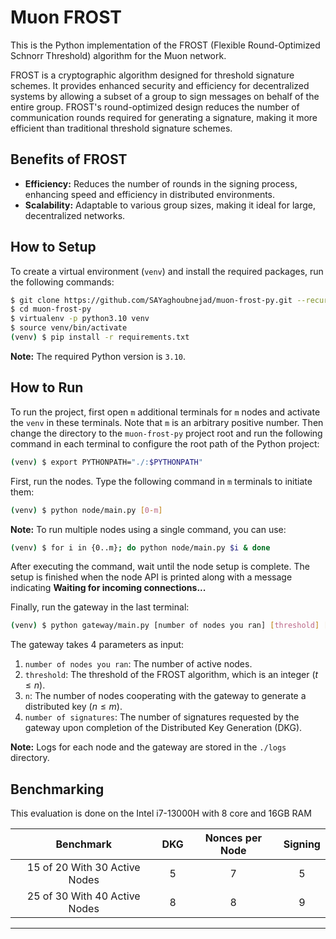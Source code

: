 # Muon FROST
This is the Python implementation of the FROST (Flexible Round-Optimized Schnorr Threshold) algorithm for the Muon network.

FROST is a cryptographic algorithm designed for threshold signature schemes. It provides enhanced security and efficiency for decentralized systems by allowing a subset of a group to sign messages on behalf of the entire group. FROST's round-optimized design reduces the number of communication rounds required for generating a signature, making it more efficient than traditional threshold signature schemes.

## Benefits of FROST
- **Efficiency:** Reduces the number of rounds in the signing process, enhancing speed and efficiency in distributed environments.
- **Scalability:** Adaptable to various group sizes, making it ideal for large, decentralized networks.

## How to Setup

To create a virtual environment (`venv`) and install the required packages, run the following commands:

```bash
$ git clone https://github.com/SAYaghoubnejad/muon-frost-py.git --recurse-submodules
$ cd muon-frost-py
$ virtualenv -p python3.10 venv
$ source venv/bin/activate
(venv) $ pip install -r requirements.txt
```

**Note:** The required Python version is `3.10`.

## How to Run

To run the project, first open `m` additional terminals for `m` nodes and activate the `venv` in these terminals. Note that `m` is an arbitrary positive number. Then change the directory to the `muon-frost-py` project root and run the following command in each terminal to configure the root path of the Python project:

```bash
(venv) $ export PYTHONPATH="./:$PYTHONPATH"
```

First, run the nodes. Type the following command in `m` terminals to initiate them:

```bash
(venv) $ python node/main.py [0-m]
```
**Note:** To run multiple nodes using a single command, you can use:

```bash
(venv) $ for i in {0..m}; do python node/main.py $i & done

```

After executing the command, wait until the node setup is complete. The setup is finished when the node API is printed along with a message indicating **Waiting for incoming connections...**

Finally, run the gateway in the last terminal:

```bash
(venv) $ python gateway/main.py [number of nodes you ran] [threshold] [n] [number of signatures]
```

The gateway takes 4 parameters as input:
1. `number of nodes you ran`: The number of active nodes.
2. `threshold`: The threshold of the FROST algorithm, which is an integer ($t \leq n$).
3. `n`: The number of nodes cooperating with the gateway to generate a distributed key ($n \leq m$).
4. `number of signatures`: The number of signatures requested by the gateway upon completion of the Distributed Key Generation (DKG).


**Note:** Logs for each node and the gateway are stored in the `./logs` directory.

## Benchmarking

This evaluation is done on the Intel i7-13000H with 8 core and 16GB RAM

|           Benchmark           | DKG | Nonces per Node | Signing |
|:-----------------------------:|:---:|:---------------:|:-------:|
| 15 of 20 With 30 Active Nodes |  5  |         7       |     5   |
| 25 of 30 With 40 Active Nodes |  8  |         8       |     9   |

---

